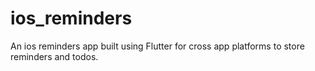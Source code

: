# ios_reminders

An ios reminders app built using Flutter for cross app platforms to store reminders and todos.
